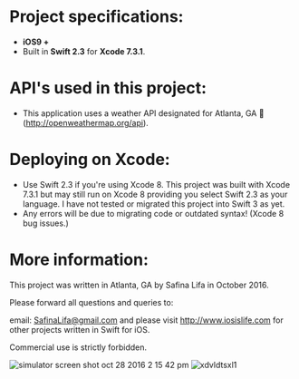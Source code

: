 # Project specifications: 
* **iOS9 +**
* Built in **Swift 2.3** for **Xcode 7.3.1**.

# API's used in this project: 
* This application uses a weather API designated for Atlanta, GA 🍑 (http://openweathermap.org/api).

# Deploying on Xcode: 
* Use Swift 2.3 if you're using Xcode 8. This project was built with Xcode 7.3.1 but may still run on Xcode 8 providing you select Swift 2.3 as your language. I have not tested or migrated this project into Swift 3 as yet.
* Any errors will be due to migrating code or outdated syntax! (Xcode 8 bug issues.)


# More information:
This project was written in Atlanta, GA by Safina Lifa in October 2016.

Please forward all questions and queries to:

email: SafinaLifa@gmail.com and please visit http://www.iosislife.com for other projects written in Swift for iOS.

Commercial use is strictly forbidden.

![simulator screen shot oct 28 2016 2 15 42 pm](https://cloud.githubusercontent.com/assets/21044119/19817410/786997c4-9d19-11e6-9a99-13235ba735ad.png)
![xdvldtsxl1](https://cloud.githubusercontent.com/assets/21044119/19817365/4788f104-9d19-11e6-9b1b-7ad4165935f8.gif)
